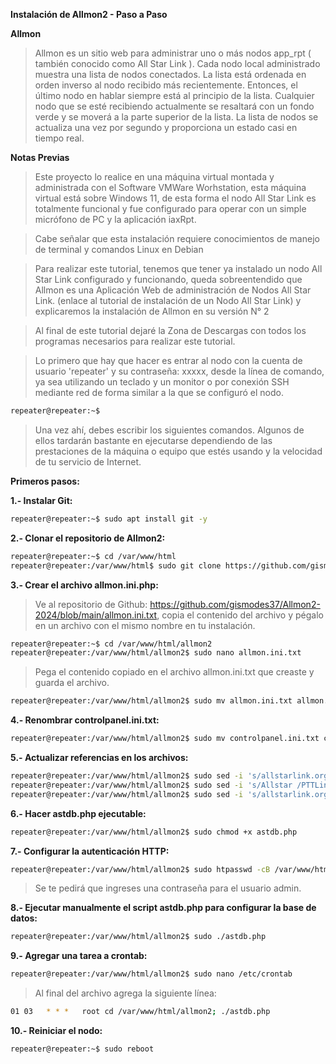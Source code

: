 **Instalación de Allmon2  -  Paso a Paso**


**Allmon**  
>Allmon es un sitio web para administrar uno o más nodos app_rpt ( también conocido como All Star Link ). Cada nodo local administrado muestra una lista de nodos conectados. La lista está ordenada en orden inverso al nodo recibido más recientemente. Entonces, el último nodo en hablar siempre está al principio de la lista. Cualquier nodo que se esté recibiendo actualmente se resaltará con un fondo verde y se moverá a la parte superior de la lista. La lista de nodos se actualiza una vez por segundo y proporciona un estado casi en tiempo real. 


**Notas Previas**

>Este proyecto lo realice en una máquina virtual montada y administrada con el Software VMWare Worhstation, esta máquina virtual está sobre Windows 11, de esta forma el nodo All Star Link es totalmente funcional y fue configurado para operar con un simple micrófono de PC y la aplicación iaxRpt.

>Cabe señalar que esta instalación requiere conocimientos de manejo de terminal y comandos Linux en Debian

>Para realizar este tutorial, tenemos que tener ya instalado un nodo All Star Link configurado y funcionando, queda sobreentendido que Allmon es una Aplicación Web de administración de Nodos All Star Link. (enlace al tutorial de instalación de un Nodo All Star Link) y explicaremos la instalación de Allmon en su versión N° 2

>Al final de este tutorial dejaré la Zona de Descargas con todos los programas necesarios para realizar este tutorial.


>Lo primero que hay que hacer es entrar al nodo con la cuenta de usuario 'repeater' y su contraseña: xxxxx,  desde la línea de comando, ya sea utilizando un teclado y un monitor o por conexión SSH mediante red de forma similar a la que se configuró el nodo.

```sh
repeater@repeater:~$  
``` 
>Una vez ahí, debes escribir los siguientes comandos. Algunos de ellos tardarán bastante en ejecutarse dependiendo de las prestaciones de la máquina o equipo que estés usando y la velocidad de tu servicio de Internet.

**Primeros pasos:**

**1.- Instalar Git:**

```sh
repeater@repeater:~$ sudo apt install git -y
```

**2.- Clonar el repositorio de Allmon2:**

```sh
repeater@repeater:~$ cd /var/www/html
repeater@repeater:/var/www/html$ sudo git clone https://github.com/gismodes37/Allmon2-2024.git allmon2
```

**3.- Crear el archivo allmon.ini.php:**

>Ve al repositorio de Github: <a href="https://github.com/gismodes37/Allmon2-2024/blob/main/allmon.ini.txt" style="background-color: white;" target="_blank"><span style="color: black;">https://github.com/gismodes37/Allmon2-2024/blob/main/allmon.ini.txt</span></a>, copia el contenido del archivo y pégalo en un archivo con el mismo nombre en tu instalación.

```sh
repeater@repeater:~$ cd /var/www/html/allmon2
repeater@repeater:/var/www/html/allmon2$ sudo nano allmon.ini.txt
```

>Pega el contenido copiado en el archivo allmon.ini.txt que creaste y guarda el archivo.

```sh
repeater@repeater:/var/www/html/allmon2$ sudo mv allmon.ini.txt allmon.ini.php
```

**4.- Renombrar controlpanel.ini.txt:**

```sh
repeater@repeater:/var/www/html/allmon2$ sudo mv controlpanel.ini.txt controlpanel.ini.php
```

**5.- Actualizar referencias en los archivos:**

```sh
repeater@repeater:/var/www/html/allmon2$ sudo sed -i 's/allstarlink.org/pttlink.org/g' astdb.php
repeater@repeater:/var/www/html/allmon2$ sudo sed -i 's/Allstar /PTTLink /g' header.inc
repeater@repeater:/var/www/html/allmon2$ sudo sed -i 's/allstarlink.org/pttlink.org/g' link.php
```

**6.- Hacer astdb.php ejecutable:**

```sh
repeater@repeater:/var/www/html/allmon2$ sudo chmod +x astdb.php
```

**7.- Configurar la autenticación HTTP:**

```sh
repeater@repeater:/var/www/html/allmon2$ sudo htpasswd -cB /var/www/html/allmon2/.htpasswd admin
```

>Se te pedirá que ingreses una contraseña para el usuario admin.

**8.- Ejecutar manualmente el script astdb.php para configurar la base de datos:**

```sh
repeater@repeater:/var/www/html/allmon2$ sudo ./astdb.php
```

**9.- Agregar una tarea a crontab:**

```sh
repeater@repeater:/var/www/html/allmon2$ sudo nano /etc/crontab
```

>Al final del archivo agrega la siguiente línea:

```sh
01 03   * * *   root cd /var/www/html/allmon2; ./astdb.php
```

**10.- Reiniciar el nodo:**

```sh
repeater@repeater:~$ sudo reboot
```



